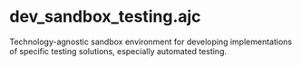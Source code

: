 # dev_sandbox_testing.ajc

Technology-agnostic sandbox environment for developing implementations of specific testing solutions, especially automated testing.
